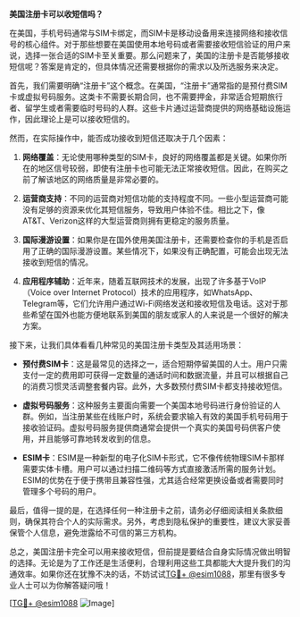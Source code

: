 **美国注册卡可以收短信吗？**

在美国，手机号码通常与SIM卡绑定，而SIM卡是移动设备用来连接网络和接收信号的核心组件。对于那些想要在美国使用本地号码或者需要接收短信验证的用户来说，选择一张合适的SIM卡至关重要。那么问题来了，美国的注册卡是否能够接收短信呢？答案是肯定的，但具体情况还需要根据你的需求以及所选服务来决定。

首先，我们需要明确“注册卡”这个概念。在美国，“注册卡”通常指的是预付费SIM卡或虚拟号码服务。这类卡不需要长期合同，也不需要押金，非常适合短期旅行者、留学生或者需要临时号码的人群。这些卡片通过运营商提供的网络基础设施运作，因此理论上是可以接收短信的。

然而，在实际操作中，能否成功接收到短信还取决于几个因素：

1. **网络覆盖**：无论使用哪种类型的SIM卡，良好的网络覆盖都是关键。如果你所在的地区信号较弱，即使有注册卡也可能无法正常接收短信。因此，在购买之前了解该地区的网络质量是非常必要的。

2. **运营商支持**：不同的运营商对短信功能的支持程度不同。一些小型运营商可能没有足够的资源来优化其短信服务，导致用户体验不佳。相比之下，像AT&T、Verizon这样的大型运营商则拥有更稳定的服务质量。

3. **国际漫游设置**：如果你是在国外使用美国注册卡，还需要检查你的手机是否启用了正确的国际漫游设置。某些情况下，如果没有正确配置，可能会出现无法接收到短信的情况。

4. **应用程序辅助**：近年来，随着互联网技术的发展，出现了许多基于VoIP（Voice over Internet Protocol）技术的应用程序，如WhatsApp、Telegram等，它们允许用户通过Wi-Fi网络发送和接收短信及电话。这对于那些希望在国外也能方便地联系到美国的朋友或家人的人来说是一个很好的解决方案。

接下来，让我们具体看看几种常见的美国注册卡类型及其适用场景：

- **预付费SIM卡**：这是最常见的选择之一，适合短期停留美国的人士。用户只需支付一定的费用即可获得一定数量的通话时间和数据流量，并且可以根据自己的消费习惯灵活调整套餐内容。此外，大多数预付费SIM卡都支持接收短信。

- **虚拟号码服务**：这种服务主要面向需要一个美国本地号码进行身份验证的人群。例如，当注册某些在线账户时，系统会要求输入有效的美国手机号码用于接收验证码。虚拟号码服务提供商通常会提供一个真实的美国号码供客户使用，并且能够可靠地转发收到的信息。

- **ESIM卡**：ESIM是一种新型的电子化SIM卡形式，它不像传统物理SIM卡那样需要实体卡槽。用户可以通过扫描二维码等方式直接激活所需的服务计划。ESIM的优势在于便于携带且兼容性强，尤其适合经常更换设备或者需要同时管理多个号码的用户。

最后，值得一提的是，在选择任何一种注册卡之前，请务必仔细阅读相关条款细则，确保其符合个人的实际需求。另外，考虑到隐私保护的重要性，建议大家妥善保管个人信息，避免泄露给不可信的第三方机构。

总之，美国注册卡完全可以用来接收短信，但前提是要结合自身实际情况做出明智的选择。无论是为了工作还是生活便利，合理利用这些工具都能大大提升我们的沟通效率。如果你还在犹豫不决的话，不妨试试[TG💪+ @esim1088](https://t.me/s/esim1088)，那里有很多专业人士可以为你解答疑问哦！

[[TG💪+ @esim1088](https://t.me/s/esim1088) ![Image](https://i.postimg.cc/4NQfJmqS/Snipaste-2025-05-13-00-14-12.png)]